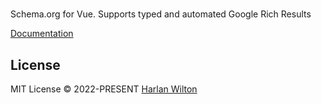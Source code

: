 #

Schema.org for Vue. Supports typed and automated Google Rich Results

[Documentation](https://unhead.unjs.io/schema-org)

## License

MIT License © 2022-PRESENT [Harlan Wilton](https://github.com/harlan-zw)

